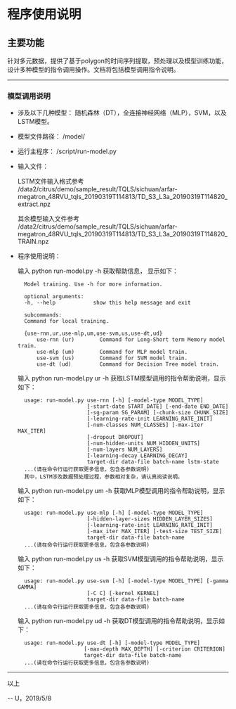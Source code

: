 # 程序使用说明


## 主要功能

针对多元数据，提供了基于polygon的时间序列提取，预处理以及模型训练功能，设计多种模型的指令调用操作。文档将包括模型调用指令说明。


---

### 模型调用说明

- 涉及以下几种模型： 随机森林（DT），全连接神经网络（MLP），SVM，以及LSTM模型。
- 模型文件路径： /model/
- 运行主程序： /script/run-model.py
- 输入文件： 

    LSTM文件输入格式参考 /data2/citrus/demo/sample_result/TQLS/sichuan/arfar-megatron_48RVU_tqls_20190319T114813/TD_S3_L3a_20190319T114820_extract.npz
    
    其余模型输入文件参考 /data2/citrus/demo/sample_result/TQLS/sichuan/arfar-megatron_48RVU_tqls_20190319T114813/TD_S3_L3a_20190319T114820_TRAIN.npz

- 程序使用说明：

    输入 python run-model.py -h 获取帮助信息， 显示如下：
        
        Model training. Use -h for more information.

        optional arguments:
        -h, --help            show this help message and exit

        subcommands:
        Command for local training.

        {use-rnn,ur,use-mlp,um,use-svm,us,use-dt,ud}
            use-rnn (ur)        Command for Long-Short term Memory model train.
            use-mlp (um)        Command for MLP model train.
            use-svm (us)        Command for SVM model train.
            use-dt (ud)         Command for Decision Tree model train.

    输入 python run-model.py ur -h 获取LSTM模型调用的指令帮助说明，显示如下：

        usage: run-model.py use-rnn [-h] [-model-type MODEL_TYPE]
                            [-start-date START_DATE] [-end-date END_DATE]
                            [-sg-param SG_PARAM] [-chunk-size CHUNK_SIZE]
                            [-learning-rate-init LEARNING_RATE_INIT]
                            [-num-classes NUM_CLASSES] [-max-iter MAX_ITER]
                            [-dropout DROPOUT]
                            [-num-hidden-units NUM_HIDDEN_UNITS]
                            [-num-layers NUM_LAYERS]
                            [-learning-decay LEARNING_DECAY]
                            target-dir data-file batch-name lstm-state
        ...(请在命令行运行获取更多信息，包含各参数说明)
        其中，LSTM涉及数据预处理过程，参数相对复杂，请认真阅读说明。

    输入 python run-model.py um -h 获取MLP模型调用的指令帮助说明，显示如下：

        usage: run-model.py use-mlp [-h] [-model-type MODEL_TYPE]
                            [-hidden-layer-sizes HIDDEN_LAYER_SIZES]
                            [-learning-rate-init LEARNING_RATE_INIT]
                            [-max_iter MAX_ITER] [-test-size TEST_SIZE]
                            target-dir data-file batch-name
        ...(请在命令行运行获取更多信息，包含各参数说明)

    输入 python run-model.py us -h 获取SVM模型调用的指令帮助说明，显示如下：

        usage: run-model.py use-svm [-h] [-model-type MODEL_TYPE] [-gamma GAMMA]
                            [-C C] [-kernel KERNEL]
                            target-dir data-file batch-name
        ...(请在命令行运行获取更多信息，包含各参数说明)

    输入 python run-model.py ud -h 获取DT模型调用的指令帮助说明，显示如下：

        usage: run-model.py use-dt [-h] [-model-type MODEL_TYPE]
                           [-max-depth MAX_DEPTH] [-criterion CRITERION]
                           target-dir data-file batch-name
        ...(请在命令行运行获取更多信息，包含各参数说明)

---
以上

-- U，2019/5/8



